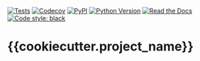 [![Tests](https://github.com/{{cookiecutter.github_user}}/{{cookiecutter.project_name}}/workflows/Tests/badge.svg)](https://github.com/{{cookiecutter.github_user}}/{{cookiecutter.project_name}}/actions?workflow=Tests)
[![Codecov](https://codecov.io/gh/{{cookiecutter.github_user}}/{{cookiecutter.project_name}}/branch/master/graph/badge.svg)](https://codecov.io/gh/{{cookiecutter.github_user}}/{{cookiecutter.project_name}})
[![PyPI](https://img.shields.io/pypi/v/{{cookiecutter.project_name}}.svg)](https://pypi.org/project/{{cookiecutter.project_name}}/)
[![Python Version](https://img.shields.io/pypi/pyversions/{{cookiecutter.project_name}})](https://pypi.org/project/{{cookiecutter.project_name}})
[![Read the Docs](https://readthedocs.org/projects/{{cookiecutter.project_name}}/badge/)](https://{{cookiecutter.project_name}}.readthedocs.io/)
[![Code style: black](https://img.shields.io/badge/code%20style-black-000000.svg)](https://github.com/psf/black)

# {{cookiecutter.project_name}}
